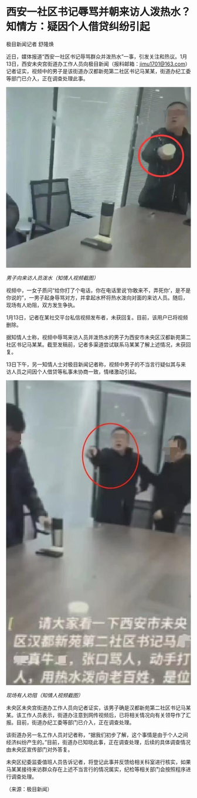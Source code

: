 # 西安一社区书记辱骂并朝来访人泼热水？知情方：疑因个人借贷纠纷引起

极目新闻记者 舒隆焕

近日，媒体报道“西安一社区书记辱骂群众并泼热水”一事，引发关注和热议。1月13日，西安未央宫街道办工作人员向极目新闻（报料邮箱：jimu1701@163.com）记者证实，视频中的男子是该街道办汉都新苑第二社区书记马某某，街道办纪工委等部门已介入，正在调查处理此事。

![77e719d67b0779aeb1bd220f40de0afe.jpg](https://raw.githubusercontent.com/qqhsx/qqnews_image/main/2024/01/13/西安一社区书记辱骂并朝来访人泼热水？知情方：疑因个人借贷纠纷引起/77e719d67b0779aeb1bd220f40de0afe.jpg)

_男子向来访人员泼水（知情人视频截图）_

视频中，一女子质问“给你打了个电话，你在电话里说‘你敢来不，弄死你’，是不是你说的”，一男子起身辱骂对方，并拿起水杯将热水泼向对面的来访人员。随后，现场有人劝阻，双方发生争执。

1月13日，记者在某社交平台私信视频发布者，未获回复。目前，该用户已将视频删除。

据知情人士称，视频中辱骂来访人员并泼热水的男子为西安市未央区汉都新苑第二社区书记马某某。截至发稿前，记者多渠道尝试联系马某某了解上述情况，未获回复。

13日下午，另一知情人士对极目新闻记者称，视频中男子的不当言行疑似其与来访人员之间因个人借贷等私事未协商一致，情绪激动引起。

![092df0bf20aaa3d5dd58e1677918687b.jpg](https://raw.githubusercontent.com/qqhsx/qqnews_image/main/2024/01/13/西安一社区书记辱骂并朝来访人泼热水？知情方：疑因个人借贷纠纷引起/092df0bf20aaa3d5dd58e1677918687b.jpg)

_现场有人劝阻（知情人视频截图）_

未央区未央宫街道办工作人员向记者证实，该男子确是汉都新苑第二社区书记马某某。该工作人员表示，街道办注意到网传视频后，已将相关情况向有关领导作了汇报。目前，街道办纪工委等部门已介入，正在调查处理。

该街道办另一名工作人员对记者称，“据我们初步了解，这个事情是由于个人之间经济纠纷产生的。”目前，街道办已知晓此事，正在调查处理，后续的具体调查情况由未央区宣传部门对外答复。

未央区纪委监委值班人员告诉记者，将登记此事并反馈给相关科室进行核实，如果马某某接待来访群众存在上述不当言行的情况属实，纪检等相关部门会按照程序进行调查处理。

（来源：极目新闻）


